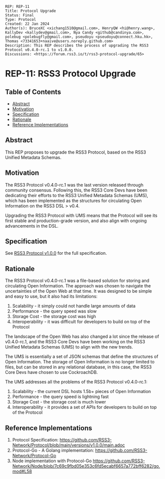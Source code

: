 ```
REP: REP-11
Title: Protocol Upgrade
Status: Final
Type: Protocol
Created: 22 Jan 2024
Author(s): BruceXC <xichang1510@gmail.com>, HenryQW <hi@henry.wang>, KallyDev <kallydev@gmail.com>, Nya Candy <github@candinya.com>, polebug <polebugfly@gmail.com>, pseudoyu <pseudoyu@connect.hku.hk>, Thomas <73341653+naaive@users.noreply.github.com>
Description: This REP describes the process of upgrading the RSS3 Protocol v0.4.0-rc.1 to v1.0.0.
Discussions: <https://forum.rss3.io/t/rss3-protocol-upgrade/65>
```

# REP-11: RSS3 Protocol Upgrade

## Table of Contents

- [Abstract](#abstract)
- [Motivation](#motivation)
- [Specification](#specification)
- [Rationale](#rationale)
- [Reference Implementations](#reference-implementations)

## Abstract

This REP proposes to upgrade the RSS3 Protocol, based on the RSS3 Unified Metadata Schemas.

## Motivation

The RSS3 Protocol v0.4.0-rc.1 was the last version released through community consensus.
Following this, the RSS3 Core Devs have been dedicating their efforts to the RSS3 Unified Metadata Schemas (UMS), which has been implemented as the structures for circulating Open Information on the RSS3 DSL > v0.4.

Upgrading the RSS3 Protocol with UMS means that the Protocol will see its first stable and production-grade version, and also align with ongoing advancements in the DSL.

## Specification

See [RSS3 Protocol v1.0.0](https://github.com/RSS3-Network/Protocol/blob/main/versions/v1.0.0/main.adoc) for the full specification.

## Rationale

The RSS3 Protocol v0.4.0-rc.1 was a file-based solution for storing and circulating Open Information.
The approach was chosen to navigate the uncertainties of the Open Web at that time.
It was designed to be simple and easy to use, but it also had its limitations:

1. Scalability - it simply could not handle large amounts of data
2. Performance - the query speed was slow
3. Storage Cost - the storage cost was high
4. Interoperability - it was difficult for developers to build on top of the Protocol

The landscape of the Open Web has also changed a lot since the release of v0.4.0-rc.1, and the RSS3 Core Devs have been working on the RSS3 Unified Metadata Schemas (UMS) to align with the new trends.

The UMS is essentially a set of JSON schemas that define the structures of Open Information.
The storage of Open Information is no longer limited to files, but can be stored in any relational database, in this case, the RSS3 Core Devs have chosen to use CockroachDB.

The UMS addresses all the problems of the RSS3 Protocol v0.4.0-rc.1:

1. Scalability - the current DSL hosts 1.5b+ pieces of Open Information
2. Performance - the query speed is lightning fast
3. Storage Cost - the storage cost is much lower
4. Interoperability - it provides a set of APIs for developers to build on top of the Protocol

## Reference Implementations

1. Protocol Specification: <https://github.com/RSS3-Network/Protocol/blob/main/versions/v1.0.0/main.adoc>
2. Protocol-Go - A Golang implementation: <https://github.com/RSS3-Network/Protocol-Go>
3. Node implementation with Protocol-Go <https://github.com/RSS3-Network/Node/blob/7c69c9fbd05e353c6fd5ecabf6657a772bff6282/go.mod#L58>
